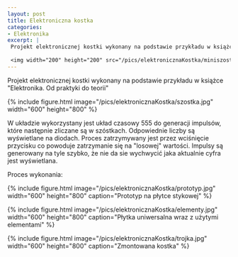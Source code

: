 ```yaml
---
layout: post
title: Elektroniczna kostka
categories:
- Elektronika
excerpt: |
 Projekt elektronicznej kostki wykonany na podstawie przykładu w książce "Elektronika. Od praktyki do teorii"
  
 <img width="200" height="200" src="/pics/elektronicznaKostka/miniszostka.jpg"> 
---
```


Projekt elektronicznej kostki wykonany na podstawie przykładu w książce "Elektronika. Od praktyki do teorii"

{% include figure.html image="/pics/elektronicznaKostka/szostka.jpg" width="600" height="800" %}

W układzie wykorzystany jest układ czasowy 555 do generacji impulsów, które następnie zliczane są w szóstkach. Odpowiednie liczby są wyświetlane na diodach. Proces zatrzymywany jest przez wciśnięcie przycisku co powoduje zatrzymanie się na "losowej" wartości. Impulsy są generowany na tyle szybko, że nie da sie wychwycić jaka aktualnie cyfra jest wyświetlana.

Proces wykonania:

{% include figure.html image="/pics/elektronicznaKostka/prototyp.jpg" width="600" height="800" caption="Prototyp na płytce stykowej" %}

{% include figure.html image="/pics/elektronicznaKostka/elementy.jpg" width="600" height="800" caption="Płytka uniwersalna wraz z użytymi elementami" %}

{% include figure.html image="/pics/elektronicznaKostka/trojka.jpg" width="600" height="800" caption="Zmontowana kostka" %}